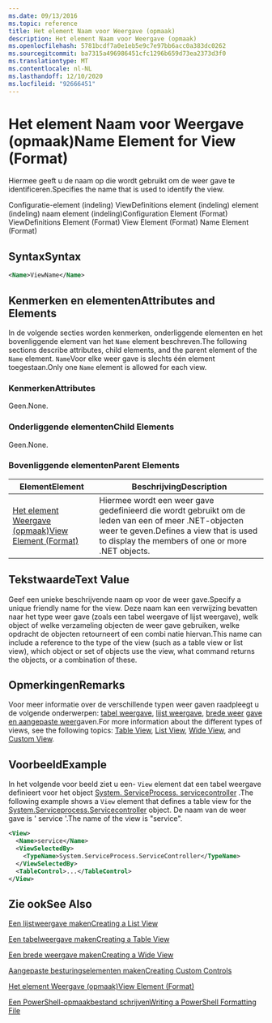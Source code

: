 ```yaml
---
ms.date: 09/13/2016
ms.topic: reference
title: Het element Naam voor Weergave (opmaak)
description: Het element Naam voor Weergave (opmaak)
ms.openlocfilehash: 5781bcdf7a0e1eb5e9c7e97bb6acc0a383dc0262
ms.sourcegitcommit: ba7315a496986451cfc1296b659d73ea2373d3f0
ms.translationtype: MT
ms.contentlocale: nl-NL
ms.lasthandoff: 12/10/2020
ms.locfileid: "92666451"
---
```

# <a name="name-element-for-view-format"></a><span data-ttu-id="f61d4-103">Het element Naam voor Weergave (opmaak)</span><span class="sxs-lookup"><span data-stu-id="f61d4-103">Name Element for View (Format)</span></span>

<span data-ttu-id="f61d4-104">Hiermee geeft u de naam op die wordt gebruikt om de weer gave te identificeren.</span><span class="sxs-lookup"><span data-stu-id="f61d4-104">Specifies the name that is used to identify the view.</span></span>

<span data-ttu-id="f61d4-105">Configuratie-element (indeling) ViewDefinitions element (indeling) element (indeling) naam element (indeling)</span><span class="sxs-lookup"><span data-stu-id="f61d4-105">Configuration Element (Format) ViewDefinitions Element (Format) View Element (Format) Name Element (Format)</span></span>

## <a name="syntax"></a><span data-ttu-id="f61d4-106">Syntax</span><span class="sxs-lookup"><span data-stu-id="f61d4-106">Syntax</span></span>

```xml
<Name>ViewName</Name>
```

## <a name="attributes-and-elements"></a><span data-ttu-id="f61d4-107">Kenmerken en elementen</span><span class="sxs-lookup"><span data-stu-id="f61d4-107">Attributes and Elements</span></span>

<span data-ttu-id="f61d4-108">In de volgende secties worden kenmerken, onderliggende elementen en het bovenliggende element van het `Name` element beschreven.</span><span class="sxs-lookup"><span data-stu-id="f61d4-108">The following sections describe attributes, child elements, and the parent element of the `Name` element.</span></span> <span data-ttu-id="f61d4-109">`Name`Voor elke weer gave is slechts één element toegestaan.</span><span class="sxs-lookup"><span data-stu-id="f61d4-109">Only one `Name` element is allowed for each view.</span></span>

### <a name="attributes"></a><span data-ttu-id="f61d4-110">Kenmerken</span><span class="sxs-lookup"><span data-stu-id="f61d4-110">Attributes</span></span>

<span data-ttu-id="f61d4-111">Geen.</span><span class="sxs-lookup"><span data-stu-id="f61d4-111">None.</span></span>

### <a name="child-elements"></a><span data-ttu-id="f61d4-112">Onderliggende elementen</span><span class="sxs-lookup"><span data-stu-id="f61d4-112">Child Elements</span></span>

<span data-ttu-id="f61d4-113">Geen.</span><span class="sxs-lookup"><span data-stu-id="f61d4-113">None.</span></span>

### <a name="parent-elements"></a><span data-ttu-id="f61d4-114">Bovenliggende elementen</span><span class="sxs-lookup"><span data-stu-id="f61d4-114">Parent Elements</span></span>

|<span data-ttu-id="f61d4-115">Element</span><span class="sxs-lookup"><span data-stu-id="f61d4-115">Element</span></span>|<span data-ttu-id="f61d4-116">Beschrijving</span><span class="sxs-lookup"><span data-stu-id="f61d4-116">Description</span></span>|
|-------------|-----------------|
|[<span data-ttu-id="f61d4-117">Het element Weergave (opmaak)</span><span class="sxs-lookup"><span data-stu-id="f61d4-117">View Element (Format)</span></span>](./view-element-format.md)|<span data-ttu-id="f61d4-118">Hiermee wordt een weer gave gedefinieerd die wordt gebruikt om de leden van een of meer .NET-objecten weer te geven.</span><span class="sxs-lookup"><span data-stu-id="f61d4-118">Defines a view that is used to display the members of one or more .NET objects.</span></span>|

## <a name="text-value"></a><span data-ttu-id="f61d4-119">Tekstwaarde</span><span class="sxs-lookup"><span data-stu-id="f61d4-119">Text Value</span></span>

<span data-ttu-id="f61d4-120">Geef een unieke beschrijvende naam op voor de weer gave.</span><span class="sxs-lookup"><span data-stu-id="f61d4-120">Specify a unique friendly name for the view.</span></span> <span data-ttu-id="f61d4-121">Deze naam kan een verwijzing bevatten naar het type weer gave (zoals een tabel weergave of lijst weergave), welk object of welke verzameling objecten de weer gave gebruiken, welke opdracht de objecten retourneert of een combi natie hiervan.</span><span class="sxs-lookup"><span data-stu-id="f61d4-121">This name can include a reference to the type of the view (such as a table view or list view), which object or set of objects use the view, what command returns the objects, or a combination of these.</span></span>

## <a name="remarks"></a><span data-ttu-id="f61d4-122">Opmerkingen</span><span class="sxs-lookup"><span data-stu-id="f61d4-122">Remarks</span></span>

<span data-ttu-id="f61d4-123">Voor meer informatie over de verschillende typen weer gaven raadpleegt u de volgende onderwerpen: [tabel weergave](./creating-a-table-view.md), [lijst weergave](./creating-a-list-view.md), [brede weer](./creating-a-wide-view.md) [gave en aangepaste weer](./creating-custom-controls.md)gaven.</span><span class="sxs-lookup"><span data-stu-id="f61d4-123">For more information about the different types of views, see the following topics: [Table View](./creating-a-table-view.md), [List View](./creating-a-list-view.md), [Wide View](./creating-a-wide-view.md), and [Custom View](./creating-custom-controls.md).</span></span>

## <a name="example"></a><span data-ttu-id="f61d4-124">Voorbeeld</span><span class="sxs-lookup"><span data-stu-id="f61d4-124">Example</span></span>

<span data-ttu-id="f61d4-125">In het volgende voor beeld ziet u een- `View` element dat een tabel weergave definieert voor het object [System. ServiceProcess. servicecontroller](/dotnet/api/System.ServiceProcess.ServiceController) .</span><span class="sxs-lookup"><span data-stu-id="f61d4-125">The following example shows a `View` element that defines a table view for the [System.Serviceprocess.Servicecontroller](/dotnet/api/System.ServiceProcess.ServiceController) object.</span></span> <span data-ttu-id="f61d4-126">De naam van de weer gave is ' service '.</span><span class="sxs-lookup"><span data-stu-id="f61d4-126">The name of the view is "service".</span></span>

```xml
<View>
  <Name>service</Name>
  <ViewSelectedBy>
    <TypeName>System.ServiceProcess.ServiceController</TypeName>
  </ViewSelectedBy>
  <TableControl>...</TableControl>
</View>

```

## <a name="see-also"></a><span data-ttu-id="f61d4-127">Zie ook</span><span class="sxs-lookup"><span data-stu-id="f61d4-127">See Also</span></span>

[<span data-ttu-id="f61d4-128">Een lijstweergave maken</span><span class="sxs-lookup"><span data-stu-id="f61d4-128">Creating a List View</span></span>](./creating-a-list-view.md)

[<span data-ttu-id="f61d4-129">Een tabelweergave maken</span><span class="sxs-lookup"><span data-stu-id="f61d4-129">Creating a Table View</span></span>](./creating-a-table-view.md)

[<span data-ttu-id="f61d4-130">Een brede weergave maken</span><span class="sxs-lookup"><span data-stu-id="f61d4-130">Creating a Wide View</span></span>](./creating-a-wide-view.md)

[<span data-ttu-id="f61d4-131">Aangepaste besturingselementen maken</span><span class="sxs-lookup"><span data-stu-id="f61d4-131">Creating Custom Controls</span></span>](./creating-custom-controls.md)

[<span data-ttu-id="f61d4-132">Het element Weergave (opmaak)</span><span class="sxs-lookup"><span data-stu-id="f61d4-132">View Element (Format)</span></span>](./view-element-format.md)

[<span data-ttu-id="f61d4-133">Een PowerShell-opmaakbestand schrijven</span><span class="sxs-lookup"><span data-stu-id="f61d4-133">Writing a PowerShell Formatting File</span></span>](./writing-a-powershell-formatting-file.md)
